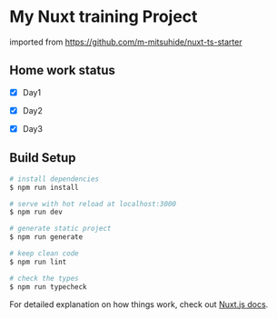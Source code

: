 # My Nuxt training Project

imported from https://github.com/m-mitsuhide/nuxt-ts-starter


## Home work status
 - [x] Day1
 - [x] Day2
 - [x] Day3


## Build Setup

``` bash
# install dependencies
$ npm run install

# serve with hot reload at localhost:3000
$ npm run dev

# generate static project
$ npm run generate

# keep clean code
$ npm run lint

# check the types
$ npm run typecheck
```

For detailed explanation on how things work, check out [Nuxt.js docs](https://nuxtjs.org).
